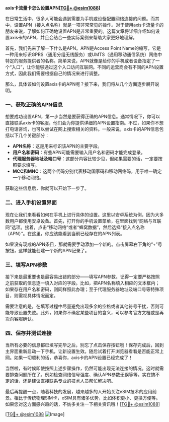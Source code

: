 **axis卡流量卡怎么设置APN[[TG💪+ @esim1088](https://t.me/s/esim1088)]**

在日常生活中，很多人可能会遇到需要为手机或设备配置网络连接的问题。而其中，设置APN（接入点名称）就是一项非常常见的操作。对于使用axis卡流量卡的朋友来说，了解如何正确地设置APN是非常重要的。这篇文章将详细介绍如何设置axis卡的APN，并且会结合一些实际案例来帮助大家更好地理解。

首先，我们先来了解一下什么是APN。APN是Access Point Name的缩写，它是一种用来标识GPRS（通用分组无线服务）或UMTS（通用移动通信系统）网络中特定的服务提供者的名称。简单来说，APN就像是给你的手机或者设备指定了一个“入口”，让你能够通过这个入口访问互联网。不同的运营商会有不同的APN设置方式，因此我们需要根据自己的情况来进行调整。

那么，具体该如何设置axis卡的APN呢？接下来，我们将从几个方面逐步展开说明。

### 一、获取正确的APN信息

想要成功设置APN，第一步当然是要获得正确的APN信息。通常情况下，你可以直接联系axis卡的客服，他们会为你提供详细的APN设置指南。不过，如果你不想打电话咨询，也可以尝试在网上搜索相关的资料。一般来说，axis卡的APN信息包括以下几个关键部分：

- **APN名称**：这是用来标识该APN的主要字段。
- **用户名和密码**：有些APN可能需要输入用户名和密码才能完成登录。
- **代理服务器地址及端口号**：这部分内容比较少见，但如果需要的话，一定要按照要求填写。
- **MCC和MNC**：这两个代码分别代表移动国家码和移动网络码，用于唯一确定一个移动网络。

获取这些信息后，你就可以开始下一步了。

### 二、进入手机设置界面

现在让我们来看看如何在手机上进行具体的设置。这里以安卓系统为例，因为大多数用户都使用安卓设备。首先，打开你的手机设置菜单，在里面找到“网络与互联网”选项。接着，点击“移动网络”或者“蜂窝数据”，然后选择“接入点名称（APN）”。在这里，你应该能看到当前已经存在的APN列表。

如果没有现成的APN条目，那就需要手动添加一个新的。点击屏幕右下角的“+”号按钮，这样就能创建一个新的APN记录了。

### 三、填写APN参数

接下来是最重要也是最容易出错的部分——填写APN参数。记得一定要严格按照之前获取的信息逐一填入对应的字段。比如，把APN名称填入相应的文本框内；如果存在用户名和密码，则同样照此办理；至于代理服务器地址及端口号等特殊项目，则需视具体情况而定。

需要注意的是，在填写过程中尽量避免出现多余的空格或者其他符号干扰，否则可能导致设置失败。此外，如果你不确定某些项目的含义，可以参考官方文档或是再次向客服确认。

### 四、保存并测试连接

当所有必要的信息都已填写完毕之后，别忘了点击保存按钮哦！保存完成后，回到主界面重新启动一下手机，让新设置生效。随后试着打开浏览器看看是否能正常上网。如果一切顺利的话，恭喜你，axis卡的APN设置已经完成了！

当然啦，有时候即使按照上述步骤操作，仍然可能出现无法连接的情况。这时就需要排查问题所在了。例如检查网络信号强度、确认APN参数无误等等。实在搞不定的话，还是建议直接联系专业的技术人员帮忙解决吧。

最后再提醒一点，随着科技的发展，越来越多的人开始关注eSIM技术的应用前景。相比于传统物理SIM卡，eSIM具有诸多优势，比如体积更小、更换方便等。如果您对这方面感兴趣的话，不妨多关注一下相关资讯哦！[[TG💪+ @esim1088](https://t.me/s/esim1088)]

[[TG💪+ @esim1088](https://t.me/s/esim1088) ![Image](https://i.postimg.cc/4NQfJmqS/Snipaste-2025-05-13-00-14-12.png)]